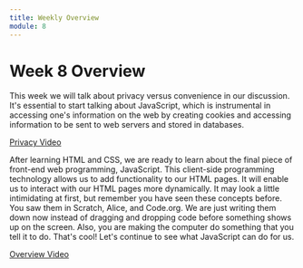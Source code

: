 ```yaml
---
title: Weekly Overview
module: 8
---
```


# Week 8 Overview <br />

This week we will talk about privacy versus convenience in our discussion.  It's essential to start talking about JavaScript, which is instrumental in accessing one's information on the web by creating cookies and accessing information to be sent to web servers and stored in databases.

<p><a href="//www.youtube.com/embed/hrYZk7MvTDw" data-lity>Privacy Video</a></p>

After learning HTML and CSS, we are ready to learn about the final piece of front-end web programming, JavaScript. This client-side programming technology allows us to add functionality to our HTML pages. It will enable us to interact with our HTML pages more dynamically. It may look a little intimidating at first, but remember you have seen these concepts before.  You saw them in Scratch, Alice, and Code.org. We are just writing them down now instead of dragging and dropping code before something shows up on the screen. Also, you are making the computer do something that you tell it to do. That's cool! Let's continue to see what JavaScript can do for us.

<p><a href="//www.youtube.com/embed/1GCkGCHtOsA" data-lity>Overview Video</a></p>